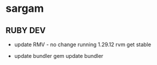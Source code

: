 # sargam


## RUBY DEV
- update RMV - no change running 1.29.12
rvm get stable

- update bundler
gem update bundler